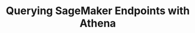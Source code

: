 ---
title: "Querying SageMaker Endpoints with Athena"
chapter: true
weight: 3
description: We will start by setting up your AWS account to develop robot applications with AWS RoboMaker. 
---